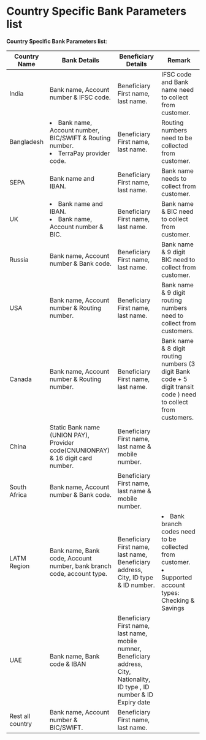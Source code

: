 # Country Specific Bank Parameters list

**Country Specific Bank Parameters list**:

Country Name |	Bank Details|	Beneficiary Details	|Remark
--------|----------|---------|----------
India	| Bank name, Account number & IFSC code.|	Beneficiary First name, last name.|	IFSC code and Bank name need to collect from customer.
Bangladesh|	<li> Bank name, Account number, BIC/SWIFT & Routing number.</li><li> TerraPay provider code.	|Beneficiary First name, last name.|Routing numbers need to be collected from customer.</li>
SEPA | Bank name and IBAN.|	Beneficiary First name, last name.|	Bank name needs to collect from customer.
UK	| <li> Bank name and IBAN. </li> <li> Bank name, Account number & BIC.</li>|	Beneficiary First name, last name.|	Bank name & BIC need to collect from customer.
Russia|	 Bank name, Account number & Bank code.|	Beneficiary First name, last name.|	Bank name & 9 digit BIC need to collect from customer.
USA	| Bank name, Account number & Routing number.	|Beneficiary First name, last name.|Bank name & 9 digit routing numbers need to collect from customers.
Canada|	 Bank name, Account number & Routing number.|	Beneficiary First name, last name.|	Bank name & 8 digit routing numbers (3 digit Bank code + 5 digit transit code ) need to collect from customers.
China	| Static Bank name (UNION PAY), Provider code(CNUNIONPAY) & 16 digit card number.	|Beneficiary First name, last name & mobile number.|
South Africa| Bank name, Account number & Bank code.|	Beneficiary First name, last name & mobile number.
LATM Region	| Bank name, Bank code, Account number, bank branch code, account type.|	Beneficiary First name, last name, Beneficiary address, City, ID type & ID number.	| <li>Bank branch codes need to be collected from customer.</li><li>Supported account types: Checking & Savings</li>
UAE	| Bank name, Bank code & IBAN|Beneficiary First name, last name, mobile numner, Beneficiary address, City, Nationality, ID type , ID number & ID Expiry date
Rest all country|	 Bank name, Account number & BIC/SWIFT.|	Beneficiary First name, last name.
